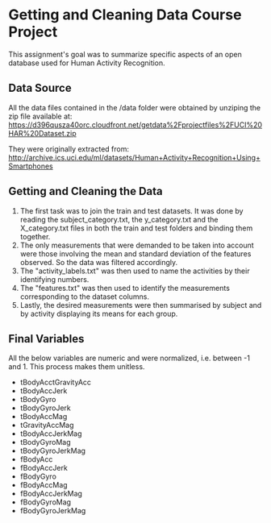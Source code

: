 # Getting and Cleaning Data Course Project

This assignment's goal was to summarize specific aspects of an open database used for Human Activity Recognition.


## Data Source

All the data files contained in the /data folder were obtained by unziping the zip file available at:
https://d396qusza40orc.cloudfront.net/getdata%2Fprojectfiles%2FUCI%20HAR%20Dataset.zip

They were originally extracted from:
http://archive.ics.uci.edu/ml/datasets/Human+Activity+Recognition+Using+Smartphones


## Getting and Cleaning the Data

1. The first task was to join the train and test datasets. It was done by reading the subject_category.txt, the y_category.txt and the X_category.txt files in both the train and test folders and binding them together.
2. The only measurements that were demanded to be taken into account were those involving the mean and standard deviation of the features observed. So the data was filtered accordingly.
3. The "activity_labels.txt" was then used to name the activities by their identifying numbers.
4. The "features.txt" was then used to identify the measurements corresponding to the dataset columns.
5. Lastly, the desired measurements were then summarised by subject and by activity displaying its means for each group.

## Final Variables
All the below variables are numeric and were normalized, i.e. between -1 and 1. This process makes them unitless.

* tBodyAcctGravityAcc
* tBodyAccJerk
* tBodyGyro
* tBodyGyroJerk
* tBodyAccMag
* tGravityAccMag
* tBodyAccJerkMag
* tBodyGyroMag
* tBodyGyroJerkMag
* fBodyAcc
* fBodyAccJerk
* fBodyGyro
* fBodyAccMag
* fBodyAccJerkMag
* fBodyGyroMag
* fBodyGyroJerkMag

